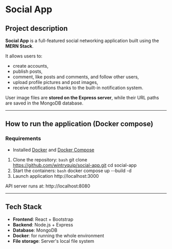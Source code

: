 # Social App

## Project description

**Social App** is a full-featured social networking application built using the **MERN Stack**.

It allows users to:
- create accounts,
- publish posts,
- comment, like posts and comments, and follow other users,
- upload profile pictures and post images,
- receive notifications thanks to the built-in notification system.

User image files are **stored on the Express server**, while their URL paths are saved in the MongoDB database.

---

## How to run the application (Docker compose)

### Requirements

- Installed [Docker](https://www.docker.com/) and [Docker Compose](https://docs.docker.com/compose/)

1. Clone the repository:
   ```bash```
   git clone https://github.com/wintryquip/social-app.git
   cd social-app
2. Start the containers:
   ```bash```
   docker compose up --build -d
3. Launch application
   http://localhost:3000

API server runs at:
http://localhost:8080

---

## Tech Stack
- **Frontend**: React + Bootstrap
- **Backend**: Node.js + Express
- **Database**: MongoDB
- **Docker**: for running the whole environment
- **File storage**: Server's local file system